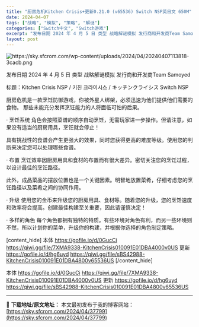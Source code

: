 ```yaml
---
title: "厨房危机Kitchen Crisis+更新0.21.0 (v65536) Switch NSP英日文 650M"
date: 2024-04-07
tags: ["战略", "模拟", "策略", "解谜"]
categories: ["Switch中文", "Switch游戏"]
excerpt: "发布日期 2024 年 4 月 5 日 类型 战略解谜模拟 发行商和开发商Team Samoyed 标题：Kitchen Crisis NSP / 키친 크라이시스 / キッチンクライシス Switch NSP 厨房危机是一款烹饪防御游戏，你被外星人绑架，必须迅速为他们提供他们需要的食物。 那些未能&hellip;"
layout: post
---
```


<img class="aligncenter" src="https://sky.sfcrom.com/wp-content/uploads/2024/04/20240407113818-3cacb.png" alt="https://sky.sfcrom.com/wp-content/uploads/2024/04/20240407113818-3cacb.png" />

发布日期 2024 年 4 月 5 日
类型 战略解谜模拟
发行商和开发商Team Samoyed

标题：Kitchen Crisis NSP / 키친 크라이시스 / キッチンクライシス Switch NSP

厨房危机是一款烹饪防御游戏，你被外星人绑架，必须迅速为他们提供他们需要的食物。
那些未能充分发挥烹饪能力的人将面临可怕的后果。

· 烹饪系统
角色会按照菜谱的顺序自动烹饪，无需玩家进一步操作。但请注意，如果没有适当的厨房用具，烹饪就会停止！

具有挑战性的食谱会产生更强大的效果，同时您获得更高的难度等级。使用您的判断来决定您可以处理哪些食谱。

· 布置
烹饪效率因厨房用具和食材的布置而有很大差异。密切关注您的烹饪过程，以设计最佳的烹饪路径。

此外，成品菜品的摆放位置也是一个关键因素。明智地放置菜肴，仔细考虑您的烹饪路径以及菜肴之间的协同作用。

· 升级
使用您的金币来升级您的厨房用具、食材等。随着您的升级，您的烹饪速度和效率将会提高。创建最佳构建至关重要，因此请谨慎决定！

· 多样的角色
每个角色都拥有独特的特质。有些环境对角色有利，而另一些环境则不然，所以计划你的菜单，升级你的构建，并根据你选择的角色制定策略。

[content_hide]
本体
https://gofile.io/d/0GucCi
https://qiwi.gg/file/7XMA9338-KitchenCrisis010091E01DBA4000v0US
更新
https://gofile.io/d/hg6uyd
https://qiwi.gg/file/sBS42988-KitchenCrisis010091E01DBA4800v65536US
[/content_hide]

<!--wechatfans start-->
本体
https://gofile.io/d/0GucCi
https://qiwi.gg/file/7XMA9338-KitchenCrisis010091E01DBA4000v0US
更新
https://gofile.io/d/hg6uyd
https://qiwi.gg/file/sBS42988-KitchenCrisis010091E01DBA4800v65536US
<!--wechatfans end-->

---
📖 **下载地址/原文地址：** 本文最初发布于我的博客网站：[https://sky.sfcrom.com/2024/04/37799](https://sky.sfcrom.com/2024/04/37799)
